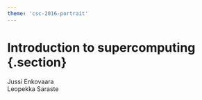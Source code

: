 ```yaml
---
theme: 'csc-2016-portrait'
---
```


# Introduction to supercomputing {.section}

Jussi Enkovaara<br>
Leopekka Saraste
